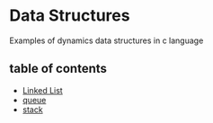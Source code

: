 # Data Structures

Examples of dynamics data structures in c language

## table of contents

- [Linked List](/linkedList/)
- [queue](/queue/)
- [stack](/stack/)
